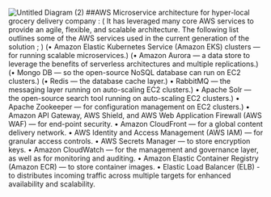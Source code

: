 ![Untitled Diagram (2)](https://github.com/karantamang9/mycom/assets/159943424/707c0680-c285-4d59-b1a3-b689961322a8)
##AWS Microservice architecture for hyper-local grocery delivery company :
                   ( It has leveraged many core AWS services to provide an agile, flexible, and scalable architecture. The following list outlines some of the AWS services used in the current generation of the solution ; )
(• Amazon Elastic Kubernetes Service (Amazon EKS) clusters — for running scalable microservices.)
(• Amazon Aurora — a data store to leverage the benefits of serverless architectures and multiple replications.)
(• Mongo DB — so the open-source NoSQL database can run on EC2 clusters.)
(• Redis — the database cache layer.)
• RabbitMQ — the messaging layer running on auto-scaling EC2 clusters.)
• Apache Solr — the open-source search tool running on auto-scaling EC2 clusters.)
• Apache Zookeeper — for configuration management on EC2 clusters.)
• Amazon API Gateway, AWS Shield, and AWS Web Application Firewall (AWS WAF) — for end-point security.
• Amazon CloudFront — for a global content delivery network.
• AWS Identity and Access Management (AWS IAM) — for granular access controls.
• AWS Secrets Manager — to store encryption keys.
• Amazon CloudWatch — for the management and governance layer, as well as for monitoring and auditing.
• Amazon Elastic Container Registry (Amazon ECR) — to store container images.
• Elastic Load Balancer (ELB) - to distributes incoming traffic across multiple targets for enhanced availability and scalability.
                 
                  

